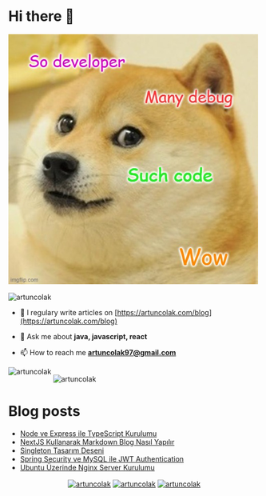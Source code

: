 <h1>Hi there 👋</h1>

![doge](doge.jpg)

<p align="left"> <img src="https://komarev.com/ghpvc/?username=artuncolak" alt="artuncolak" /> </p>

- 📝 I regulary write articles on [https://artuncolak.com/blog](https://artuncolak.com/blog)

- 💬 Ask me about **java, javascript, react**

- 📫 How to reach me **artuncolak97@gmail.com**

<p style="margin-top:15px"><img align="left" src="https://github-readme-stats.vercel.app/api/top-langs/?username=artuncolak&layout=compact&theme=dark" alt="artuncolak" /></p>

<p>&nbsp;<img align="center" style="margin-top:15px" src="https://github-readme-stats.vercel.app/api?username=artuncolak&show_icons=true&theme=dark" alt="artuncolak" /></p>

# Blog posts

<!-- BLOG-POST-LIST:START -->
- [Node ve Express ile TypeScript Kurulumu](http://artuncolak.com/blog/node-ve-express-ile-typescript-kurulumu)
- [NextJS Kullanarak Markdown Blog Nasıl Yapılır](http://artuncolak.com/blog/next-js-markdown-blog)
- [Singleton Tasarım Deseni](http://artuncolak.com/blog/singleton-tasarim-deseni)
- [Spring Security ve MySQL ile JWT Authentication](http://artuncolak.com/blog/spring-security-ve-mysql-ile-jwt-authentication)
- [Ubuntu Üzerinde Nginx Server Kurulumu](http://artuncolak.com/blog/ubuntu-uzerinde-nginx-server-kurulumu)
<!-- BLOG-POST-LIST:END -->

<p align="center">
<a href="https://twitter.com/artuncolak" target="blank"><img align="center" src="https://cdn.jsdelivr.net/npm/simple-icons@3.0.1/icons/twitter.svg" alt="artuncolak" height="30" width="30" /></a>
<a href="https://linkedin.com/in/artuncolak" target="blank"><img align="center" src="https://cdn.jsdelivr.net/npm/simple-icons@3.0.1/icons/linkedin.svg" alt="artuncolak" height="30" width="30" /></a>
<a href="https://instagram.com/artuncolak" target="blank"><img align="center" src="https://cdn.jsdelivr.net/npm/simple-icons@3.0.1/icons/instagram.svg" alt="artuncolak" height="30" width="30" /></a>
</p>
